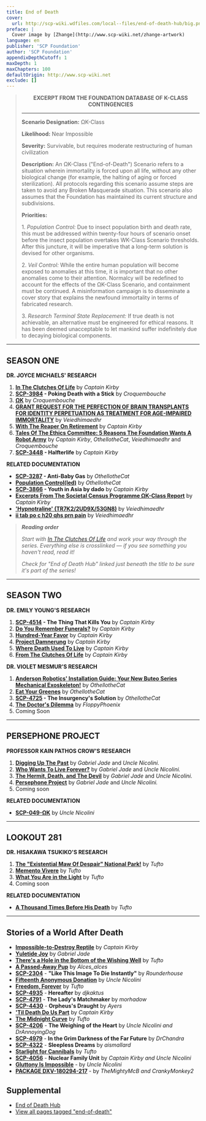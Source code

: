 ```yaml
---
title: End of Death
cover:
  url: http://scp-wiki.wdfiles.com/local--files/end-of-death-hub/big.png
preface: |
  Cover image by [Zhange](http://www.scp-wiki.net/zhange-artwork)
language: en
publisher: 'SCP Foundation'
author: 'SCP Foundation'
appendixDepthCutoff: 1
maxDepth: 1
maxChapters: 100
defaultOrigin: http://www.scp-wiki.net
exclude: []
---
```

> <div style="text-align: center;">
> 
> **EXCERPT FROM THE FOUNDATION DATABASE OF K-CLASS CONTINGENCIES**
> 
> </div>
> 
> * * *
> 
> **Scenario Designation:** ΩK-Class
> 
> **Likelihood:** Near Impossible
> 
> **Severity:** Survivable, but requires moderate restructuring of human civilization
> 
> **Description:** An ΩK-Class ("End-of-Death") Scenario refers to a situation wherein immortality is forced upon all life, without any other biological change (for example, the halting of aging or forced sterilization). All protocols regarding this scenario assume steps are taken to avoid any Broken Masquerade situation. This scenario also assumes that the Foundation has maintained its current structure and subdivisions.
> 
> **Priorities:**
> 
> 1\. _Population Control:_ Due to insect population birth and death rate, this must be addressed within twenty-four hours of scenario onset before the insect population overtakes WK-Class Scenario thresholds. After this juncture, it will be imperative that a long-term solution is devised for other organisms.
> 
> 2\. _Veil Control:_ While the entire human population will become exposed to anomalies at this time, it is important that no other anomalies come to their attention. Normalcy will be redefined to account for the effects of the ΩK-Class Scenario, and containment must be continued. A misinformation campaign is to disseminate a cover story that explains the newfound immortality in terms of fabricated research.
> 
> 3\. _Research Terminal State Replacement:_ If true death is not achievable, an alternative must be engineered for ethical reasons. It has been deemed unacceptable to let mankind suffer indefinitely due to decaying biological components.

* * *

## SEASON ONE

**DR. JOYCE MICHAELS' RESEARCH**

1.  **[In The Clutches Of Life](/in-the-clutches-of-life)** by _Captain Kirby_
2.  **[SCP-3984](/scp-3984) - Poking Death with a Stick** by _Croquembouche_
3.  **[ΩK](/omega-k)** by _Croquembouche_
4.  **[GRANT REQUEST FOR THE PERFECTION OF BRAIN TRANSPLANTS FOR IDENTITY PERPETUATION AS TREATMENT FOR AGE-IMPAIRED IMMORTALITY](/surgical-identity-perpetuation)** by _Veiedhimaedhr_
5.  **[With The Reaper On Retirement](/with-the-reaper-on-retirement)** by _Captain Kirby_
6.  **[Tales Of The Ethics Committee: 5 Reasons The Foundation Wants A Robot Army](/the-foundation-wants-a-robot-army)** by _Captain Kirby_, _OthellotheCat_, _Veiedhimaedhr_ and _Croquembouche_
7.  **[SCP-3448](/scp-3448) - Halfterlife** by _Captain Kirby_

**RELATED DOCUMENTATION**

*   **[SCP-3287](/scp-3287) - Anti-Baby Gas** by _OthellotheCat_
*   **[Population Control(led)](/populated-control-led)** by _OthellotheCat_
*   **[SCP-3866](/scp-3866) - Youth in Asia by dado** by _Captain Kirby_
*   **[Excerpts From The Societal Census Programme ΩK-Class Report](/societal-census-programme)** by _Captain Kirby_
*   **['Hypnotraline' (TR7K2/2UD9X/53GN8)](/hypnotraline)** by _Veiedhimaedhr_
*   **[ii tab po c h20 qhs prn pain](/ii-tab-po-c-h20-qhs-prn-pain)** by _Veiedhimaedhr_

> _**Reading order**_
> 
> _Start with [In The Clutches Of Life](/in-the-clutches-of-life) and work your way through the series. Everything else is crosslinked — if you see something you haven't read, read it!_
> 
> _Check for "End of Death Hub" linked just beneath the title to be sure it's part of the series!_

* * *

## SEASON TWO

**DR. EMILY YOUNG'S RESEARCH**

1.  **[SCP-4514](/scp-4514) - The Thing That Kills You** by _Captain Kirby_
2.  **[Do You Remember Funerals?](/do-you-remember-funerals)** by _Captain Kirby_
3.  **[Hundred-Year Favor](/hundred-year-favor)** by _Captain Kirby_
4.  **[Project Damnerung](/project-damn-oh-fuck)** by _Captain Kirby_
5.  **[Where Death Used To Live](/where-death-used-to-live)** by _Captain Kirby_
6.  **[From The Clutches Of Life](/from-the-clutches-of-life)** by _Captain Kirby_

**DR. VIOLET MESMUR’S RESEARCH**

1.  **[Anderson Robotics' Installation Guide: Your New Buteo Series Mechanical Exoskeleton!](/new-buteo-series-mechanical-exoskeleton)** by _OthellotheCat_
2.  **[Eat Your Greenes](/eat-your-greenes)** by _OthellotheCat_
3.  **[SCP-4725](/scp-4725) - The Insurgency's Solution** by _OthellotheCat_
4.  **[The Doctor's Dilemma](/the-doctor-s-dilemma)** by _FloppyPhoenix_
5.  Coming Soon

* * *

## PERSEPHONE PROJECT

**PROFESSOR KAIN PATHOS CROW'S RESEARCH**

1.  **[Digging Up The Past](/digging-up-the-past)** by _Gabriel Jade_ and _Uncle Nicolini._
2.  **[Who Wants To Live Forever?](/who-wants-to-live-forever)** by _Gabriel Jade_ and _Uncle Nicolini._
3.  **[The Hermit, Death, and The Devil](/the-hermit-death-and-the-devil)** by _Gabriel Jade_ and _Uncle Nicolini._
4.  **[Persephone Project](/persephone-project)** by _Gabriel Jade_ and _Uncle Nicolini._
5.  Coming soon

**RELATED DOCUMENTATION**

*   **[SCP-049-ΩK](/omega-k-049)** by _Uncle Nicolini_

* * *

## LOOKOUT 281

**DR. HISAKAWA TSUKIKO'S RESEARCH**

1.  **[The "Existential Maw Of Despair" National Park!](/the-existential-maw-of-despair-national-park)** by _Tufto_
2.  **[Memento Vivere](/memento-vivere)** by _Tufto_
3.  **[What You Are in the Light](/what-you-are-in-the-light)** by _Tufto_
4.  Coming soon

**RELATED DOCUMENTATION**

*   **[A Thousand Times Before His Death](/a-thousand-times-before-his-death)** by _Tufto_

* * *

## Stories of a World After Death

*   **[Impossible-to-Destroy Reptile](/impossible-to-destroy-reptile)** by _Captain Kirby_
*   **[Yuletide Joy](http://scp-wiki.wikidot.com/yuletide-joy)** by _Gabriel Jade_
*   **[There's a Hole in the Bottom of the Wishing Well](/there-s-a-hole-in-the-bottom-of-the-wishing-well)** by _Tufto_
*   **[A Passed-Away Pup](/a-passed-away-pup)** by _Alces_alces_
*   **[SCP-2304](/scp-2304)** - **"Like This Image To Die Instantly"** by _Rounderhouse_
*   **[Fifteenth Anonymous Donation](/fifteenth-anonymous-donation)** by _Uncle Nicolini_
*   **[Freedom, Forever](/freedom-forever)** by _Tufto_
*   **[SCP-4935](/scp-4935)** - **Hereafter** by _djkaktus_
*   **[SCP-4791](/scp-4791)** - **The Lady's Matchmaker** by _morhadow_
*   **[SCP-4430](/scp-4430)** - **Orpheus's Draught** by _Ayers_
*   **['Til Death Do Us Part](/until-death-do-us-part)** by _Captain Kirby_
*   **[The Midnight Curve](/the-midnight-curve)** by _Tufto_
*   **[SCP-4206](/scp-4206)** - **The Weighing of the Heart** by _Uncle Nicolini and DrAnnoyingDog_
*   **[SCP-4979](/scp-4979)** - **In the Grim Darkness of the Far Future** by _DrChandra_
*   **[SCP-4322](/scp-4322)** - **Sleepless Dreams** by _aismallard_
*   **[Starlight for Cannibals](/starlight-for-cannibals)** by _Tufto_
*   **[SCP-4056](/scp-4056)** - **Nuclear Family Unit** by _Captain Kirby and Uncle Nicolini_
*   **[Gluttony Is Impossible](/gluttony-is-impossible)** - by _Uncle Nicolini_
*   **[PACKAGE DXV-180294-217](/package-dxv-180294-217)** - by _TheMightyMcB and CrankyMonkey2_

## Supplemental
*   [End of Death Hub](http://www.scp-wiki.net/end-of-death-hub)
*   [View all pages tagged "end-of-death"](http://www.scp-wiki.net/system:page-tags/tag/end-of-death#pages)
